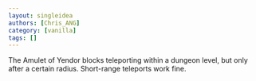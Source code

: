 ```yaml
---
layout: singleidea
authors: [Chris_ANG]
category: [vanilla]
tags: []
---
```

The Amulet of Yendor blocks teleporting within a dungeon level, but only after a certain radius. Short-range teleports work fine.
